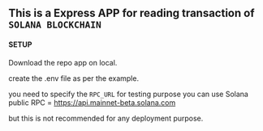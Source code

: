 ## This is a Express APP for reading transaction of `SOLANA BLOCKCHAIN`

#### SETUP
Download the repo app on local.

create the .env file as per the example.

you need to specify the `RPC_URL` for testing purpose you can use Solana public RPC = https://api.mainnet-beta.solana.com

but this is not recommended for any deployment purpose.

